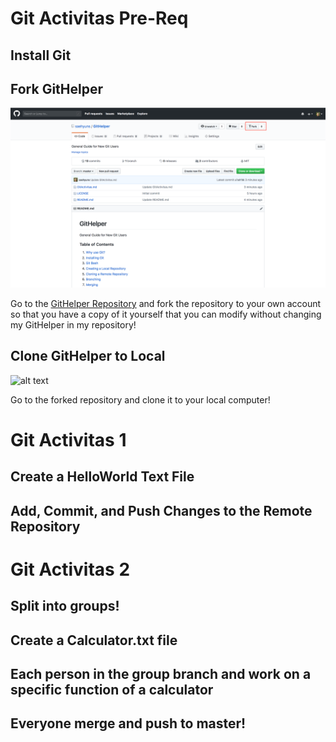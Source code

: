 # Git Activitas Pre-Req

## Install Git

## Fork GitHelper

![alt text](images/forkExample.png)

Go to the [GitHelper Repository](https://github.com/saehyuns/GitHelper) and fork the repository to your own account so that you have a copy of it yourself that you can modify without changing my GitHelper in my repository!

## Clone GitHelper to Local

![alt text](image/cloneExample.png)

Go to the forked repository and clone it to your local computer!

# Git Activitas 1

## Create a HelloWorld Text File

## Add, Commit, and Push Changes to the Remote Repository

# Git Activitas 2

## Split into groups!

## Create a Calculator.txt file

## Each person in the group branch and work on a specific function of a calculator

## Everyone merge and push to master!
